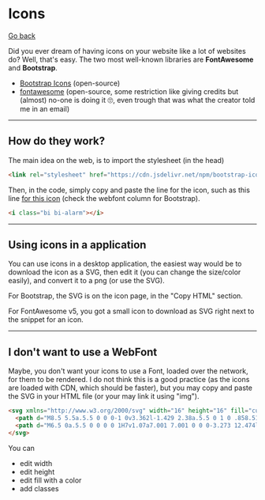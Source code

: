 # Icons

[Go back](../index.md#learn-the-tags-advanced)

Did you ever dream of having icons on your website like a lot of websites do? Well, that's easy. The two most well-known libraries are **FontAwesome** and **Bootstrap**.

* [Bootstrap Icons](https://icons.getbootstrap.com/)
  (open-source)
* [fontawesome](https://fontawesome.com/v6.0/icons)
  (open-source, some restriction like giving credits but (almost) no-one is doing it 🙄, even trough that was what the creator told me in an email)

<hr class="sl">

## How do they work?

The main idea on the web, is to import the stylesheet (in the head)

```html
<link rel="stylesheet" href="https://cdn.jsdelivr.net/npm/bootstrap-icons@1.5.0/font/bootstrap-icons.css">
```

Then, in the code, simply copy and paste the line for the icon, such as this line [for this icon](https://icons.getbootstrap.com/icons/alarm/) (check the webfont column for Bootstrap).

```html
<i class="bi bi-alarm"></i>
```

<hr class="sr">

## Using icons in a application

You can use icons in a desktop application, the easiest way would be to download the icon as a SVG, then edit it (you can change the size/color easily), and convert it to a png (or use the SVG).

For Bootstrap, the SVG is on the icon page, in the "Copy HTML" section.

For FontAwesome v5, you got a small icon to download as SVG right next to the snippet for an icon.

<hr class="sl">

## I don't want to use a WebFont

Maybe, you don't want your icons to use a Font, loaded over the network, for them to be rendered. I do not think this is a good practice (as the icons are loaded with CDN, which should be faster), but you may copy and paste the SVG in your HTML file (or your may link it using "img").

```html
<svg xmlns="http://www.w3.org/2000/svg" width="16" height="16" fill="currentColor" class="bi bi-alarm" viewBox="0 0 16 16">
  <path d="M8.5 5.5a.5.5 0 0 0-1 0v3.362l-1.429 2.38a.5.5 0 1 0 .858.515l1.5-2.5A.5.5 0 0 0 8.5 9V5.5z"/>
  <path d="M6.5 0a.5.5 0 0 0 0 1H7v1.07a7.001 7.001 0 0 0-3.273 12.474l-.602.602a.5.5 0 0 0 .707.708l.746-.746A6.97 6.97 0 0 0 8 16a6.97 6.97 0 0 0 3.422-.892l.746.746a.5.5 0 0 0 .707-.708l-.601-.602A7.001 7.001 0 0 0 9 2.07V1h.5a.5.5 0 0 0 0-1h-3zm1.038 3.018a6.093 6.093 0 0 1 .924 0 6 6 0 1 1-.924 0zM0 3.5c0 .753.333 1.429.86 1.887A8.035 8.035 0 0 1 4.387 1.86 2.5 2.5 0 0 0 0 3.5zM13.5 1c-.753 0-1.429.333-1.887.86a8.035 8.035 0 0 1 3.527 3.527A2.5 2.5 0 0 0 13.5 1z"/>
</svg>
```

You can

* edit width
* edit height
* edit fill with a color
* add classes